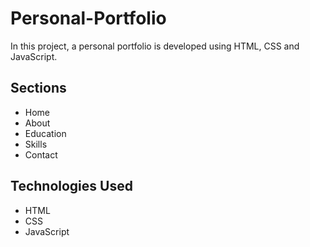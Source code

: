 # Personal-Portfolio
In this project, a personal portfolio is developed using HTML, CSS and JavaScript.

## Sections
- Home
- About
- Education
- Skills
- Contact

## Technologies Used
- HTML
- CSS
- JavaScript
